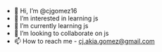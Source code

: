 - 👋 Hi, I’m @cjgomez16
- 👀 I’m interested in learning js
- 🌱 I’m currently learning js
- 💞️ I’m looking to collaborate on js
- 📫 How to reach me - cj.akia.gomez@gmail.com

<!---
cjgomez16/cjgomez16 is a ✨ special ✨ repository because its `README.md` (this file) appears on your GitHub profile.
You can click the Preview link to take a look at your changes.
--->
